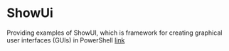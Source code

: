 # ShowUi
Providing examples of ShowUI, which is framework for creating graphical user interfaces (GUIs) in PowerShell [link](https://huggingface.co/showlab/ShowUI-2B)
